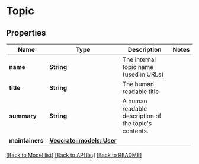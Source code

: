 # Topic

## Properties

Name | Type | Description | Notes
------------ | ------------- | ------------- | -------------
**name** | **String** | The internal topic name (used in URLs) | 
**title** | **String** | The human readable title | 
**summary** | **String** | A human readable description of the topic's contents. | 
**maintainers** | [**Vec<crate::models::User>**](User.md) |  | 

[[Back to Model list]](../README.md#documentation-for-models) [[Back to API list]](../README.md#documentation-for-api-endpoints) [[Back to README]](../README.md)


